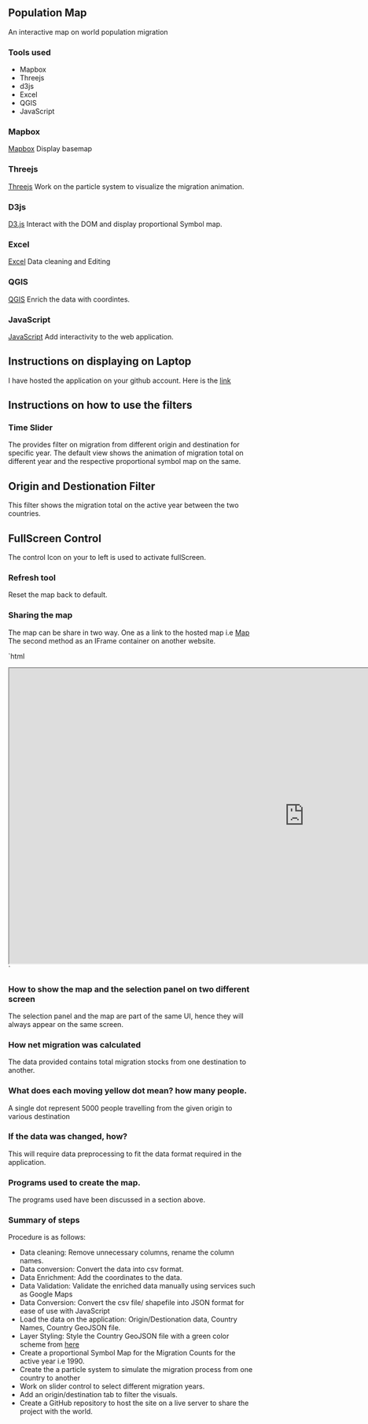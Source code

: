 ## Population Map

An interactive map on world population migration

### Tools used
- Mapbox 
- Threejs
- d3js
- Excel 
- QGIS 
- JavaScript

### Mapbox
[Mapbox](https://docs.mapbox.com/) 
Display basemap 

### Threejs
[Threejs](https://threejs.org/)
Work on the particle system to visualize the migration animation.

### D3js
[D3.js](https://d3js.org/)
Interact with the DOM and display proportional Symbol map.

### Excel
[Excel](https://www.microsoft.com/en-ww/microsoft-365/excel)
Data cleaning and Editing

### QGIS
[QGIS](https://qgis.org/)
Enrich the data with coordintes.

### JavaScript
[JavaScript](https://developer.mozilla.org/en-US/docs/Web/JavaScript)
Add interactivity to the web application.


## Instructions on displaying on Laptop
I have hosted the application on your github account. Here is the [link](https://ging-j.github.io/population_map/)

## Instructions on how to use the filters
### Time Slider

The provides filter on migration from different origin and destination for specific year. The default view shows the animation of
migration total on different year and the respective proportional symbol map on the same.

## Origin and Destionation Filter
This filter shows the migration total on the active year between the two countries.

## FullScreen Control
The control Icon on your to left is used to activate fullScreen.

### Refresh tool
Reset the map back to default.


### Sharing the map
The map can be share in two way. One as a link to the hosted map i.e [Map](https://ging-j.github.io/population_map/)
The second method as an IFrame container on another website. 

`html
<iframe src="https://ging-j.github.io/population_map/" height="600" width="1200">
</iframe>
`

### How to show the map and the selection panel on two different screen
The selection panel and the map are part of the same UI, hence they will always appear on the same screen.

### How net migration was calculated
The data provided contains total migration stocks from one destination to another.

### What does each moving yellow dot mean? how many people.
A single dot represent 5000 people travelling from the given origin to various destination

### If the data was changed, how?
This will require data preprocessing to fit the data format required in the application.


### Programs used to create the map.
The programs used have been discussed in a section above.

### Summary of steps
Procedure is as follows:
- Data cleaning: Remove unnecessary columns, rename the column names.
- Data conversion: Convert the data into csv format.
- Data Enrichment: Add the coordinates to the data.
- Data Validation: Validate the enriched data manually using services such as Google Maps
- Data Conversion: Convert the csv file/ shapefile into JSON format for ease of use with JavaScript
- Load the data on the application: Origin/Destionation data, Country Names, Country GeoJSON file.
- Layer Styling: Style the Country GeoJSON file with a green color scheme from [here](https://colorbrewer.com)
- Create a proportional Symbol Map for the Migration Counts for the active year i.e 1990.
- Create the a particle system to simulate the migration process from one country to another
- Work on slider control to select different migration years.
- Add an origin/destination tab to filter the visuals.
- Create a GitHub repository to host the site on a live server to share the project with the world.

